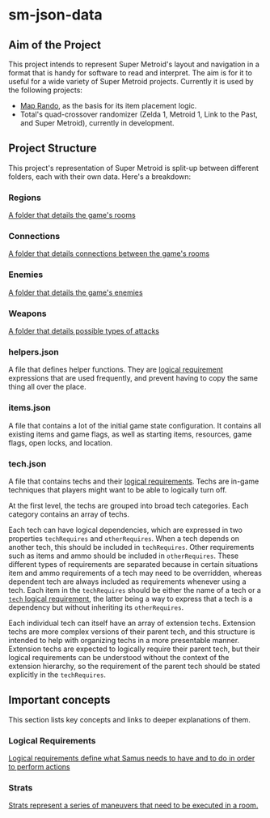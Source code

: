 # sm-json-data
## Aim of the Project

This project intends to represent Super Metroid's layout and navigation in a format that is handy for software to read and interpret. 
The aim is for it to useful for a wide variety of Super Metroid projects. Currently it is used by the following projects:

- [Map Rando](https://maprando.com), as the basis for its item placement logic.
- Total's quad-crossover randomizer (Zelda 1, Metroid 1, Link to the Past, and Super Metroid), currently in development.

## Project Structure

This project's representation of Super Metroid is split-up between different folders, each with their own data. Here's a breakdown:

### Regions

[A folder that details the game's rooms](region/region-readme.md)

### Connections

[A folder that details connections between the game's rooms](connection/connection-readme.md)

### Enemies

[A folder that details the game's enemies](enemies/enemies-readme.md)

### Weapons

[A folder that details possible types of attacks](weapons/weapons-readme.md)

### helpers.json

A file that defines helper functions. They are [logical requirement](logicalRequirements.md) expressions that are used frequently, and prevent having to copy the same thing all over the place.

### items.json

A file that contains a lot of the initial game state configuration. It contains all existing items and game flags, as well as starting items, resources, game flags, open locks, and location.

### tech.json

A file that contains techs and their [logical requirements](logicalRequirements.md). Techs are in-game techniques that players might want to be able to logically turn off.

At the first level, the techs are grouped into broad tech categories. Each category contains an array of techs.

Each tech can have logical dependencies, which are expressed in two properties `techRequires` and `otherRequires`. When a tech depends on another tech, this should be included in `techRequires`. Other requirements such as items and ammo should be included in `otherRequires`. These different types of requirements are separated because in certain situations item and ammo requirements of a tech may need to be overridden, whereas dependent tech are always included as requirements whenever using a tech. Each item in the `techRequires` should be either the name of a tech or a [`tech` logical requirement](logicalRequirements.md#tech-object), the latter being a way to express that a tech is a dependency but without inheriting its `otherRequires`. 

Each individual tech can itself have an array of extension techs. Extension techs are more complex versions of their parent tech, and this structure is intended to help with organizing techs in a more presentable manner. Extension techs are expected to logically require their parent tech, but their logical requirements can be understood without the context of the extension hierarchy, so the requirement of the parent tech should be stated explicitly in the `techRequires`.

## Important concepts

This section lists key concepts and links to deeper explanations of them.

### Logical Requirements

[Logical requirements define what Samus needs to have and to do in order to perform actions](logicalRequirements.md)

### Strats

[Strats represent a series of maneuvers that need to be executed in a room.](strats.md)
